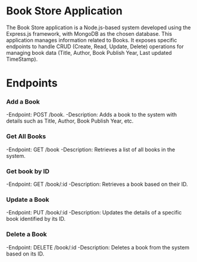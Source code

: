 # Book Store Application
The Book Store application is a Node.js-based system developed using the Express.js framework, with MongoDB as the chosen database. This application manages information related to Books. It exposes specific endpoints to handle CRUD (Create, Read, Update, Delete) operations for managing book data (Title, Author, Book Publish Year, Last updated TimeStamp).

# Endpoints
### Add a Book
-Endpoint: POST /book.
-Description: Adds a book to the system with details such as Title, Author, Book Publish Year, etc.

### Get All Books
-Endpoint: GET /book
-Description: Retrieves a list of all books in the system.

### Get book by ID
-Endpoint: GET /book/:id
-Description: Retrieves a book based on their ID.

### Update a Book
-Endpoint: PUT /book/:id
-Description: Updates the details of a specific book identified by its ID.

### Delete a Book
-Endpoint: DELETE /book/:id
-Description: Deletes a book from the system based on its ID.


